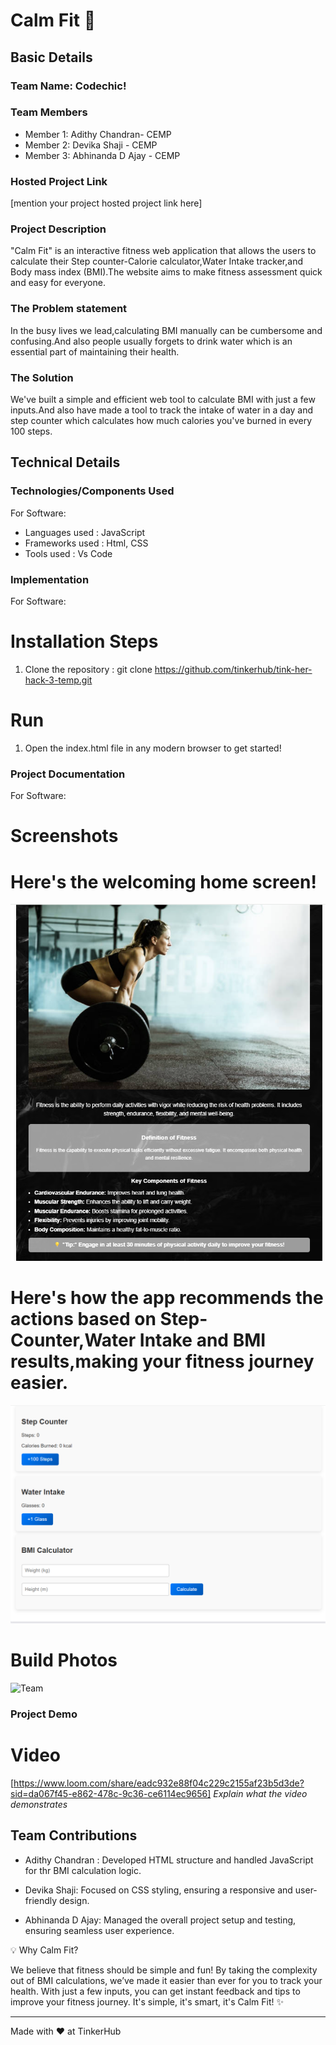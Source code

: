 # Calm Fit 🎯


## Basic Details
### Team Name: Codechic!


### Team Members
- Member 1: Adithy Chandran- CEMP
- Member 2: Devika Shaji - CEMP
- Member 3: Abhinanda D Ajay - CEMP

### Hosted Project Link
[mention your project hosted project link here]

### Project Description
"Calm Fit" is an interactive fitness web application that allows the users to calculate their Step counter-Calorie calculator,Water Intake tracker,and Body mass index (BMI).The website aims to make fitness assessment quick and easy for everyone.

### The Problem statement
In the busy lives we lead,calculating BMI manually can be cumbersome and confusing.And also people usually forgets to drink water which is an essential part of maintaining their health.

### The Solution
We've built a simple and efficient web tool to calculate BMI with just a few  inputs.And also have made a tool to track the intake of water in a day and step counter which calculates how much calories you've burned in every 100 steps.

## Technical Details
### Technologies/Components Used
For Software:
- Languages used  : JavaScript
- Frameworks used : Html, CSS
- Tools used      : Vs Code



### Implementation
For Software:

# Installation Steps

 1. Clone the repository : git clone https://github.com/tinkerhub/tink-her-hack-3-temp.git

# Run
1. Open the index.html file in any modern browser to get started!

### Project Documentation
For Software:

# Screenshots 

# Here's the welcoming home screen!

![Screenshot1](./Screenshot/firstpg.png)

# Here's how the app recommends the actions based on Step-Counter,Water Intake and BMI results,making your fitness journey easier.

![Screenshot2](./Screenshot/secondpg.png)

# Build Photos
![Team](https://drive.google.com/file/d/1MIaO9pdaWO7BV9FPfU_TtleFAu_Jtkuk/view?usp=drive_link)

### Project Demo
# Video
[https://www.loom.com/share/eadc932e88f04c229c2155af23b5d3de?sid=da067f45-e862-478c-9c36-ce6114ec9656]
*Explain what the video demonstrates*




## Team Contributions
- Adithy Chandran : Developed HTML structure and handled JavaScript for thr BMI calculation logic.

- Devika Shaji: Focused on CSS styling, ensuring a responsive and user-friendly design.

- Abhinanda D Ajay: Managed the overall project setup and testing, ensuring seamless user experience.

💡 Why Calm Fit?

We believe that fitness should be simple and fun! By taking the complexity out of BMI calculations, we’ve made it easier than ever for you to track your health. With just a few inputs, you can get instant feedback and tips to improve your fitness journey. It's simple, it's smart, it's Calm Fit! ✨


---
Made with ❤️ at TinkerHub

